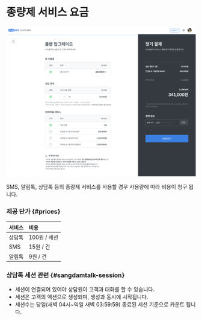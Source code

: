 # 종량제 서비스 요금

![](../../.gitbook/assets/closer_-3.png)

SMS, 알림톡, 상담톡 등의 종량제 서비스를 사용할 경우 사용량에 따라 비용이 청구 됩니다.

### 제공 단가 {#prices}

| 서비스 | 비용 |
| :--- | :--- |
| 상담톡 | 100원 / 세션 |
| SMS | 15원 / 건 |
| 알림톡 | 9원 / 건 |

### 상담톡 세션 관련 {#sangdamtalk-session}

* 세션이 연결되어 있어야 상담원이 고객과 대화를 할 수 있습니다.
* 세션은 고객의 액션으로 생성되며, 생성과 동시에 시작됩니다.
* 세션수는 당일\(새벽 04시~익일 새벽 03:59:59\) 종료된 세션 기준으로 카운트 됩니다.



